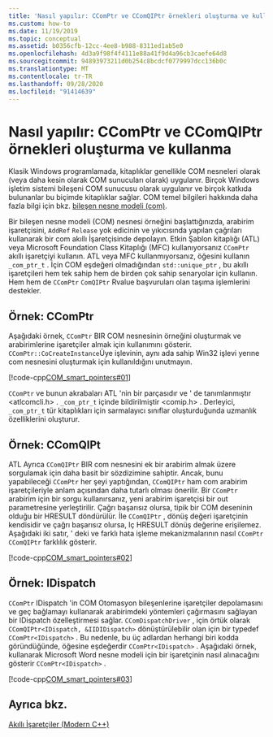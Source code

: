 ```yaml
---
title: 'Nasıl yapılır: CComPtr ve CComQIPtr örnekleri oluşturma ve kullanma'
ms.custom: how-to
ms.date: 11/19/2019
ms.topic: conceptual
ms.assetid: b0356cfb-12cc-4ee8-b988-8311ed1ab5e0
ms.openlocfilehash: 4d3a9f98f4f4111e88a41f9d4a96cb3caefe64d8
ms.sourcegitcommit: 94893973211d0b254c8bcdcf0779997dcc136b0c
ms.translationtype: MT
ms.contentlocale: tr-TR
ms.lasthandoff: 09/28/2020
ms.locfileid: "91414639"
---
```

# <a name="how-to-create-and-use-ccomptr-and-ccomqiptr-instances"></a>Nasıl yapılır: CComPtr ve CComQIPtr örnekleri oluşturma ve kullanma

Klasik Windows programlamada, kitaplıklar genellikle COM nesneleri olarak (veya daha kesin olarak COM sunucuları olarak) uygulanır. Birçok Windows işletim sistemi bileşeni COM sunucusu olarak uygulanır ve birçok katkıda bulunanlar bu biçimde kitaplıklar sağlar. COM temel bilgileri hakkında daha fazla bilgi için bkz. [bileşen nesne modeli (com)](/windows/win32/com/component-object-model--com--portal).

Bir bileşen nesne modeli (COM) nesnesi örneğini başlattığınızda, arabirim işaretçisini, `AddRef` `Release` yok edicinin ve yıkıcısında yapılan çağrıları kullanarak bir com akıllı İşaretçisinde depolayın. Etkin Şablon kitaplığı (ATL) veya Microsoft Foundation Class Kitaplığı (MFC) kullanıyorsanız `CComPtr` akıllı işaretçiyi kullanın. ATL veya MFC kullanmıyorsanız, öğesini kullanın `_com_ptr_t` . İçin COM eşdeğeri olmadığından `std::unique_ptr` , bu akıllı işaretçileri hem tek sahip hem de birden çok sahip senaryolar için kullanın. Hem hem de `CComPtr` `ComQIPtr` Rvalue başvuruları olan taşıma işlemlerini destekler.

## <a name="example-ccomptr"></a>Örnek: CComPtr

Aşağıdaki örnek, `CComPtr` BIR COM nesnesinin örneğini oluşturmak ve arabirimlerine işaretçiler almak için kullanımını gösterir. `CComPtr::CoCreateInstance`Üye işlevinin, aynı ada sahip Win32 işlevi yerıne com nesnesini oluşturmak için kullanıldığını unutmayın.

[!code-cpp[COM_smart_pointers#01](../cpp/codesnippet/CPP/how-to-create-and-use-ccomptr-and-ccomqiptr-instances_1.cpp)]

`CComPtr` ve bunun akrabaları ATL 'nin bir parçasıdır ve ' de tanımlanmıştır \<atlcomcli.h> . `_com_ptr_t` içinde bildirilmiştir \<comip.h> . Derleyici, `_com_ptr_t` tür kitaplıkları için sarmalayıcı sınıflar oluşturduğunda uzmanlık özelliklerini oluşturur.

## <a name="example-ccomqipt"></a>Örnek: CComQIPt

ATL Ayrıca `CComQIPtr` BIR com nesnesini ek bir arabirim almak üzere sorgulamak için daha basit bir sözdizimine sahiptir. Ancak, bunu yapabileceği `CComPtr` her şeyi yaptığından, `CComQIPtr` ham com arabirim işaretçileriyle anlam açısından daha tutarlı olması önerilir. Bir `CComPtr` arabirim için bir sorgu kullanırsanız, yeni arabirim işaretçisi bir out parametresine yerleştirilir. Çağrı başarısız olursa, tipik bir COM deseninin olduğu bir HRESULT döndürülür. İle `CComQIPtr` , dönüş değeri işaretçinin kendisidir ve çağrı başarısız olursa, Iç HRESULT dönüş değerine erişilemez. Aşağıdaki iki satır, ' deki ve farklı hata işleme mekanizmalarının nasıl `CComPtr` `CComQIPtr` farklılık gösterir.

[!code-cpp[COM_smart_pointers#02](../cpp/codesnippet/CPP/how-to-create-and-use-ccomptr-and-ccomqiptr-instances_2.cpp)]

## <a name="example-idispatch"></a>Örnek: IDispatch

`CComPtr` IDispatch 'in COM Otomasyon bileşenlerine işaretçiler depolamasını ve geç bağlamayı kullanarak arabirimdeki yöntemleri çağırmasını sağlayan bir IDispatch özelleştirmesi sağlar. `CComDispatchDriver` , için örtük olarak `CComQIPtr<IDispatch, &IIDIDispatch>` dönüştürülebilir olan için bir typedef `CComPtr<IDispatch>` . Bu nedenle, bu üç adlardan herhangi biri kodda göründüğünde, öğesine eşdeğerdir `CComPtr<IDispatch>` . Aşağıdaki örnek, kullanarak Microsoft Word nesne modeli için bir işaretçinin nasıl alınacağını gösterir `CComPtr<IDispatch>` .

[!code-cpp[COM_smart_pointers#03](../cpp/codesnippet/CPP/how-to-create-and-use-ccomptr-and-ccomqiptr-instances_3.cpp)]

## <a name="see-also"></a>Ayrıca bkz.

[Akıllı İşaretçiler (Modern C++)](../cpp/smart-pointers-modern-cpp.md)
